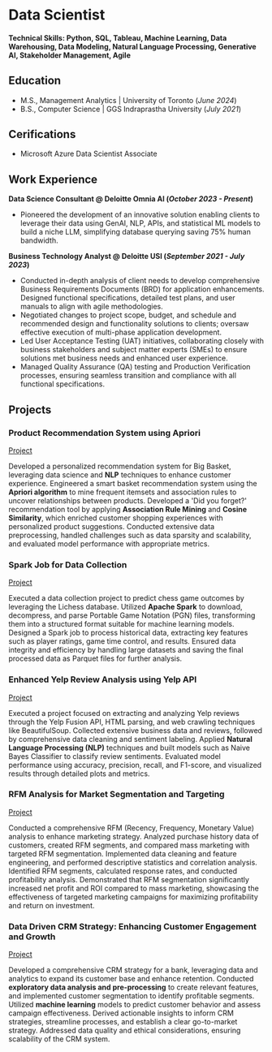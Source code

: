 # Data Scientist

#### Technical Skills: Python, SQL, Tableau, Machine Learning, Data Warehousing, Data Modeling, Natural Language Processing, Generative AI, Stakeholder Management, Agile

## Education					       		
- M.S., Management Analytics | University of Toronto (_June 2024_)	 			        		
- B.S., Computer Science | GGS Indraprastha University (_July 2021_)

## Cerifications
- Microsoft Azure Data Scientist Associate

## Work Experience
**Data Science Consultant @ Deloitte Omnia AI (_October 2023 - Present_)**
- Pioneered the development of an innovative solution enabling clients to leverage their data using GenAI, NLP, APIs, and statistical ML models to build a niche LLM, simplifying database querying saving 75% human bandwidth.

**Business Technology Analyst @ Deloitte USI (_September 2021 - July 2023_)**
- Conducted in-depth analysis of client needs to develop comprehensive Business Requirements Documents (BRD) for application enhancements. Designed functional specifications, detailed test plans, and user manuals to align with agile methodologies.
- Negotiated changes to project scope, budget, and schedule and recommended design and functionality solutions to clients; oversaw effective execution of multi-phase application development.
- Led User Acceptance Testing (UAT) initiatives, collaborating closely with business stakeholders and subject matter experts (SMEs) to ensure solutions met business needs and enhanced user experience.
- Managed Quality Assurance (QA) testing and Production Verification processes, ensuring seamless transition and compliance with all functional specifications.

## Projects
### Product Recommendation System using Apriori
[Project](https://github.com/mridullllll/Product-Recommendation-System/tree/main)

Developed a personalized recommendation system for Big Basket, leveraging data science and **NLP** techniques to enhance customer experience. Engineered a smart basket recommendation system using the **Apriori algorithm** to mine frequent itemsets and association rules to uncover relationships between products. Developed a 'Did you forget?' recommendation tool by applying **Association Rule Mining** and **Cosine Similarity**, which enriched customer shopping experiences with personalized product suggestions. Conducted extensive data preprocessing, handled challenges such as data sparsity and scalability, and evaluated model performance with appropriate metrics.

### Spark Job for Data Collection
[Project](https://github.com/mridullllll/Spark-Job-for-Data-Collection)

Executed a data collection project to predict chess game outcomes by leveraging the Lichess database. Utilized **Apache Spark** to download, decompress, and parse Portable Game Notation (PGN) files, transforming them into a structured format suitable for machine learning models. Designed a Spark job to process historical data, extracting key features such as player ratings, game time control, and results. Ensured data integrity and efficiency by handling large datasets and saving the final processed data as Parquet files for further analysis. 

### Enhanced Yelp Review Analysis using Yelp API
[Project](https://github.com/mridullllll/Enhanced-Yelp-Review-Sentiment-Analysis-Using-Yelp-API/tree/main)

Executed a project focused on extracting and analyzing Yelp reviews through the Yelp Fusion API, HTML parsing, and web crawling techniques like BeautifulSoup. Collected extensive business data and reviews, followed by comprehensive data cleaning and sentiment labeling. Applied **Natural Language Processing (NLP)** techniques and built models such as Naive Bayes Classifier to classify review sentiments. Evaluated model performance using accuracy, precision, recall, and F1-score, and visualized results through detailed plots and metrics.

### RFM Analysis for Market Segmentation and Targeting
[Project](https://github.com/mridullllll/RFM-Analysis-for-Market-Segmentation-and-Targeting)

Conducted a comprehensive RFM (Recency, Frequency, Monetary Value) analysis to enhance marketing strategy. Analyzed purchase history data of customers, created RFM segments, and compared mass marketing with targeted RFM segmentation. Implemented data cleaning and feature engineering, and performed descriptive statistics and correlation analysis. Identified RFM segments, calculated response rates, and conducted profitability analysis. Demonstrated that RFM segmentation significantly increased net profit and ROI compared to mass marketing, showcasing the effectiveness of targeted marketing campaigns for maximizing profitability and return on investment.

### Data Driven CRM Strategy: Enhancing Customer Engagement and Growth
[Project](https://github.com/mridullllll/Data-Driven-CRM-Strategy-Enhancing-Customer-Engagement-and-Growth)

Developed a comprehensive CRM strategy for a bank, leveraging data and analytics to expand its customer base and enhance retention. Conducted **exploratory data analysis and pre-processing** to create relevant features, and implemented customer segmentation to identify profitable segments. Utilized **machine learning** models to predict customer behavior and assess campaign effectiveness. Derived actionable insights to inform CRM strategies, streamline processes, and establish a clear go-to-market strategy. Addressed data quality and ethical considerations, ensuring scalability of the CRM system.
